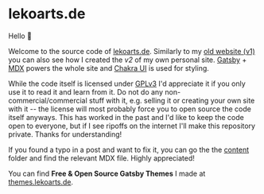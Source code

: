 # lekoarts.de

Hello 👋

Welcome to the source code of [lekoarts.de](https://www.lekoarts.de). Similarly to my [old website (v1)](https://github.com/LekoArts/portfolio) you can also see how I created the _v2_ of my own personal site. [Gatsby](http://gatsbyjs.com/) + [MDX](https://mdxjs.com/) powers the whole site and [Chakra UI](https://chakra-ui.com/) is used for styling.

While the code itself is licensed under [GPLv3](./LICENSE) I'd appreciate it if you only use it to read it and learn from it. Do not do any non-commercial/commercial stuff with it, e.g. selling it or creating your own site with it -- the license will most probably force you to open source the code itself anyways. This has worked in the past and I'd like to keep the code open to everyone, but if I see ripoffs on the internet I'll make this repository private. Thanks for understanding!

If you found a typo in a post and want to fix it, you can go the the [content](./www/content) folder and find the relevant MDX file. Highly appreciated!

You can find **Free & Open Source Gatsby Themes** I made at [themes.lekoarts.de](https://themes.lekoarts.de/).
